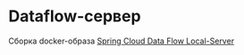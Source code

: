 # Dataflow-сервер

Сборка docker-образа [Spring Cloud Data Flow Local-Server](https://github.com/spring-cloud/spring-cloud-dataflow/tree/master/spring-cloud-dataflow-server-local)